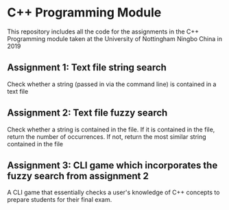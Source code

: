 # C++ Programming Module
This repository includes all the code for the assignments in the C++ Programming module taken at the University of Nottingham Ningbo China in 2019

## Assignment 1: Text file string search
Check whether a string (passed in via the command line) is contained in a text file

## Assignment 2: Text file fuzzy search
Check whether a string is contained in the file. If it is contained in the file, return the number of occurrences. If not, return the most similar string contained in the file

## Assignment 3: CLI game which incorporates the fuzzy search from assignment 2
A CLI game that essentially checks a user's knowledge of C++ concepts to prepare students for their final exam. 
